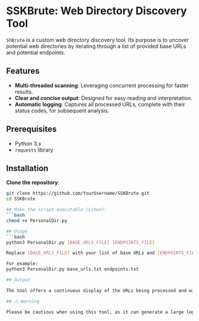 # SSKBrute: Web Directory Discovery Tool

`ShBrute` is a custom web directory discovery tool. Its purpose is to uncover potential web directories by iterating through a list of provided base URLs and potential endpoints.

## Features

- **Multi-threaded scanning**: Leveraging concurrent processing for faster results.
- **Clear and concise output**: Designed for easy reading and interpretation.
- **Automatic logging**: Captures all processed URLs, complete with their status codes, for subsequent analysis.

## Prerequisites

- Python 3.x
- `requests` library

## Installation

 **Clone the repository**:
   ```bash
   git clone https://github.com/YourUsername/SSKBrute.git
   cd SSKBrute

## Make the script executable (Linux):
```bash
   chmod +x PersonalDir.py

## Usage
```bash
   python3 PersonalDir.py [BASE_URLS_FILE] [ENDPOINTS_FILE]

   Replace [BASE_URLS_FILE] with your list of base URLs and [ENDPOINTS_FILE] with your list of endpoints to test.

   For example:
   python3 PersonalDir.py base_urls.txt endpoints.txt

## Output

The tool offers a continuous display of the URLs being processed and will prominently display any discovered directories with their corresponding status codes. Additionally, all results are persistently stored to a log file.

## ⚠️ Warning

Please be cautious when using this tool, as it can generate a large log file depending on the number of base URLs and endpoints provided.
